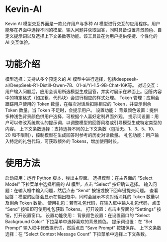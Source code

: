 # Kevin-AI
Kevin AI 模型交互界面是一款允许用户与多种 AI 模型进行交互的应用程序。用户能够在界面中选择不同的模型，输入问题并获取回答，同时具备设置背景颜色、自定义提示词以及选择上下文条数等功能。该工具旨在为用户提供便捷、个性化的 AI 交互体验。

# 功能介绍
模型选择：支持从多个预定义的 AI 模型中进行选择，包括deepseek-ai/DeepSeek-R1-Distill-Qwen-7B、01-ai/Yi-1.5-9B-Chat-16K等。
对话交互：用户输入问题后，应用会调用所选模型生成回答，并实时展示在界面上。回答内容中的特定格式（如加粗、代码块）会进行相应的样式处理。
Token 管理：应用会跟踪用户使用的 Token 数量，在每次对话后扣除相应的 Token，并显示剩余 Token 数量。当 Token 不足时，会提示用户。
设置功能：
背景颜色设置：提供多种浅色背景颜色供用户选择，可根据个人喜好定制界面外观。
提示词设置：用户可以修改系统默认的提示词，以调整模型的回答风格或引导模型生成特定类型的内容。
上下文条数选择：支持选择不同的上下文条数（包括无、1、3、5、10、20 和不限制），控制模型在生成回答时参考的历史对话数量。
礼包功能：用户输入特定的礼包代码，可获取额外的 Tokens，增加使用时长。
# 使用方法
启动应用：运行 Python 脚本，弹出主界面。
选择模型：在主界面的 “Select Model” 下拉菜单中选择所需的 AI 模型，点击 “Select” 按钮确认选择。
输入问题：在输入框中输入问题，然后点击 “Send” 按钮或按下回车键提交问题。
查看回答：模型的回答会显示在输出框中，同时会展示本次对话消耗的 Token 数量以及剩余 Token 数量。
使用礼包：若有礼包代码，在输入框中输入礼包代码，点击 “Send” 按钮即可使用礼包获取 Tokens。
打开设置：点击主界面的 “Settings” 按钮，打开设置窗口。
设置功能使用：
背景颜色设置：在设置窗口的 “Select Background Color” 下拉菜单中选择喜欢的背景颜色。
提示词设置：在 “Set Prompt” 输入框中修改提示词，然后点击 “Save Prompt” 按钮保存。
上下文条数选择：在 “Select Context Message Count” 下拉菜单中选择上下文条数。
